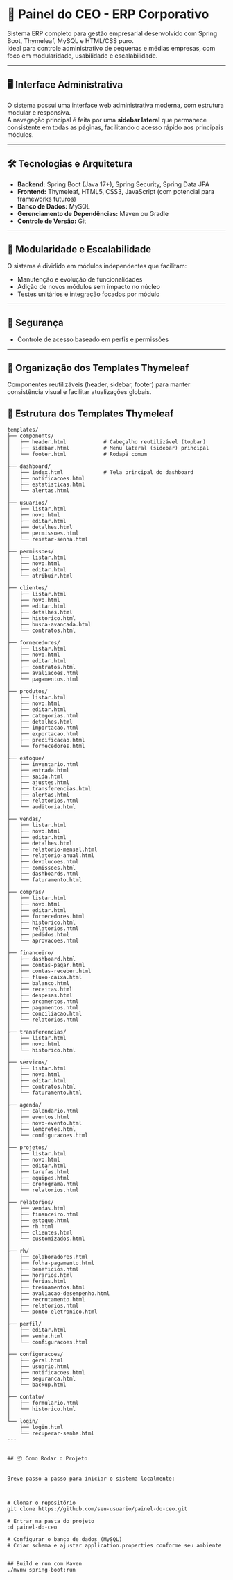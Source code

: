 # 🧠 Painel do CEO - ERP Corporativo

Sistema ERP completo para gestão empresarial desenvolvido com Spring Boot, Thymeleaf, MySQL e HTML/CSS puro.  
Ideal para controle administrativo de pequenas e médias empresas, com foco em modularidade, usabilidade e escalabilidade.

---

## 🖥️ Interface Administrativa

O sistema possui uma interface web administrativa moderna, com estrutura modular e responsiva.  
A navegação principal é feita por uma **sidebar lateral** que permanece consistente em todas as páginas, facilitando o acesso rápido aos principais módulos.

---

## 🛠️ Tecnologias e Arquitetura

- **Backend:** Spring Boot (Java 17+), Spring Security, Spring Data JPA  
- **Frontend:** Thymeleaf, HTML5, CSS3, JavaScript (com potencial para frameworks futuros)  
- **Banco de Dados:** MySQL  
- **Gerenciamento de Dependências:** Maven ou Gradle  
- **Controle de Versão:** Git  

---

## 🧩 Modularidade e Escalabilidade

O sistema é dividido em módulos independentes que facilitam:

- Manutenção e evolução de funcionalidades  
- Adição de novos módulos sem impacto no núcleo  
- Testes unitários e integração focados por módulo  

---

## 🔐 Segurança

- Controle de acesso baseado em perfis e permissões
  
---

## 📂 Organização dos Templates Thymeleaf

Componentes reutilizáveis (header, sidebar, footer) para manter consistência visual e facilitar atualizações globais.  


## 📁 Estrutura dos Templates Thymeleaf

```plaintext
templates/
├── components/
│   ├── header.html            # Cabeçalho reutilizável (topbar)
│   ├── sidebar.html           # Menu lateral (sidebar) principal
│   └── footer.html            # Rodapé comum
│
├── dashboard/
│   ├── index.html             # Tela principal do dashboard
│   ├── notificacoes.html
│   ├── estatisticas.html
│   └── alertas.html
│
├── usuarios/
│   ├── listar.html
│   ├── novo.html
│   ├── editar.html
│   ├── detalhes.html
│   ├── permissoes.html
│   └── resetar-senha.html
│
├── permissoes/
│   ├── listar.html
│   ├── novo.html
│   ├── editar.html
│   └── atribuir.html
│
├── clientes/
│   ├── listar.html
│   ├── novo.html
│   ├── editar.html
│   ├── detalhes.html
│   ├── historico.html
│   ├── busca-avancada.html
│   └── contratos.html
│
├── fornecedores/
│   ├── listar.html
│   ├── novo.html
│   ├── editar.html
│   ├── contratos.html
│   ├── avaliacoes.html
│   └── pagamentos.html
│
├── produtos/
│   ├── listar.html
│   ├── novo.html
│   ├── editar.html
│   ├── categorias.html
│   ├── detalhes.html
│   ├── importacao.html
│   ├── exportacao.html
│   ├── precificacao.html
│   └── fornecedores.html
│
├── estoque/
│   ├── inventario.html
│   ├── entrada.html
│   ├── saida.html
│   ├── ajustes.html
│   ├── transferencias.html
│   ├── alertas.html
│   ├── relatorios.html
│   └── auditoria.html
│
├── vendas/
│   ├── listar.html
│   ├── novo.html
│   ├── editar.html
│   ├── detalhes.html
│   ├── relatorio-mensal.html
│   ├── relatorio-anual.html
│   ├── devolucoes.html
│   ├── comissoes.html
│   ├── dashboards.html
│   └── faturamento.html
│
├── compras/
│   ├── listar.html
│   ├── novo.html
│   ├── editar.html
│   ├── fornecedores.html
│   ├── historico.html
│   ├── relatorios.html
│   ├── pedidos.html
│   └── aprovacoes.html
│
├── financeiro/
│   ├── dashboard.html
│   ├── contas-pagar.html
│   ├── contas-receber.html
│   ├── fluxo-caixa.html
│   ├── balanco.html
│   ├── receitas.html
│   ├── despesas.html
│   ├── orcamentos.html
│   ├── pagamentos.html
│   ├── conciliacao.html
│   └── relatorios.html
│
├── transferencias/
│   ├── listar.html
│   ├── novo.html
│   └── historico.html
│
├── servicos/
│   ├── listar.html
│   ├── novo.html
│   ├── editar.html
│   ├── contratos.html
│   └── faturamento.html
│
├── agenda/
│   ├── calendario.html
│   ├── eventos.html
│   ├── novo-evento.html
│   ├── lembretes.html
│   └── configuracoes.html
│
├── projetos/
│   ├── listar.html
│   ├── novo.html
│   ├── editar.html
│   ├── tarefas.html
│   ├── equipes.html
│   ├── cronograma.html
│   └── relatorios.html
│
├── relatorios/
│   ├── vendas.html
│   ├── financeiro.html
│   ├── estoque.html
│   ├── rh.html
│   ├── clientes.html
│   └── customizados.html
│
├── rh/
│   ├── colaboradores.html
│   ├── folha-pagamento.html
│   ├── beneficios.html
│   ├── horarios.html
│   ├── ferias.html
│   ├── treinamentos.html
│   ├── avaliacao-desempenho.html
│   ├── recrutamento.html
│   ├── relatorios.html
│   └── ponto-eletronico.html
│
├── perfil/
│   ├── editar.html
│   ├── senha.html
│   └── configuracoes.html
│
├── configuracoes/
│   ├── geral.html
│   ├── usuario.html
│   ├── notificacoes.html
│   ├── seguranca.html
│   └── backup.html
│
├── contato/
│   ├── formulario.html
│   └── historico.html
│
└── login/
    ├── login.html
    └── recuperar-senha.html
---


## 📦 Como Rodar o Projeto


Breve passo a passo para iniciar o sistema localmente:



# Clonar o repositório
git clone https://github.com/seu-usuario/painel-do-ceo.git

# Entrar na pasta do projeto
cd painel-do-ceo

# Configurar o banco de dados (MySQL)
# Criar schema e ajustar application.properties conforme seu ambiente


## Build e run com Maven
./mvnw spring-boot:run
